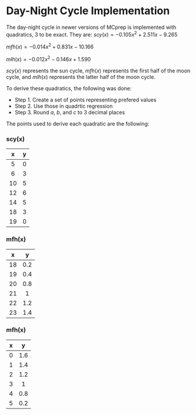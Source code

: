# Day-Night Cycle Implementation
The day-night cycle in newer versions of MCprep is implemented with quadratics, 3 to be exact. They are:
$scy(x)=-0.105x^2+2.511x-9.265$

$mfh(x)=-0.014x^2+0.831x-10.166$

$mlh(x)=-0.012x^2-0.146x+1.590$

$scy(x)$ represents the sun cycle, $mfh(x)$ represents the first half of the moon cycle, and $mlh(x)$ represents the latter half of the moon cycle.

To derive these quadratics, the following was done:
- Step 1. Create a set of points representing prefered values
- Step 2. Use those in quadrtic regression
- Step 3. Round $a$, $b$, and $c$ to 3 decimal places

The points used to derive each quadratic are the following:

### scy(x)
| x      | y      |
|:------:|:------:|
| 5      | 0      |
| 6      | 3      |
| 10     | 5      |
| 12     | 6      |
| 14     | 5      |
| 18     | 3      |
| 19     | 0      |

### mfh(x)
| x      | y      |
|:------:|:------:|
| 18     | 0.2    |
| 19     | 0.4    |
| 20     | 0.8    |
| 21     | 1      |
| 22     | 1.2    |
| 23     | 1.4    |

### mfh(x)
| x      | y      |
|:------:|:------:|
| 0      | 1.6    |
| 1      | 1.4    |
| 2      | 1.2    |
| 3      | 1      |
| 4      | 0.8    |
| 5      | 0.2    |

